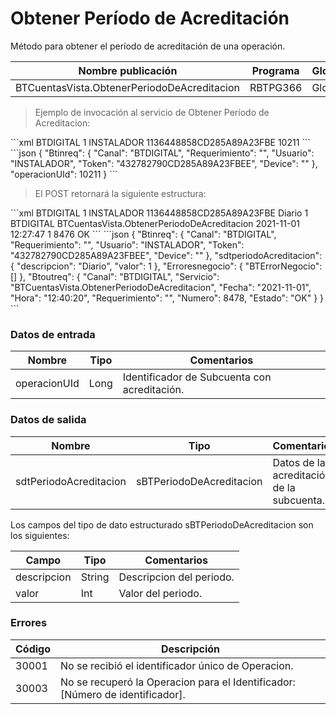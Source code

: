 # Obtener Período de Acreditación 

Método para obtener el período de acreditación de una operación. 

Nombre publicación | Programa | Global/País 
--------- | ----------- | ----------- 
BTCuentasVista.ObtenerPeriodoDeAcreditacion | RBTPG366 | Global 

> Ejemplo de invocación al servicio de Obtener Período de Acreditacion: 

<code-group> 
<code-block title="XML" active> 
```xml 
<soapenv:Envelope xmlns:soapenv="http://schemas.xmlsoap.org/soap/envelope/" xmlns:bts="http://uy.com.dlya.bantotal/BTSOA/"> 
   <soapenv:Header/> 
   <soapenv:Body> 
      <bts:BTCuentasVista.ObtenerPeriodoDeAcreditacion> 
         <bts:Btinreq> 
            <bts:Canal>BTDIGITAL</bts:Canal> 
            <bts:Requerimiento>1</bts:Requerimiento> 
            <bts:Usuario>INSTALADOR</bts:Usuario> 
            <bts:Token>1136448858CD285A89A23FBE</bts:Token> 
            <bts:Device></bts:Device> 
         </bts:Btinreq> 
         <bts:operacionUId>10211</bts:operacionUId> 
      </bts:BTCuentasVista.ObtenerPeriodoDeAcreditacion> 
   </soapenv:Body> 
</soapenv:Envelope> 
``` 
</code-block> 

<code-block title="JSON"> 
```json 
{ 
    "Btinreq": { 
        "Canal": "BTDIGITAL", 
        "Requerimiento": "", 
        "Usuario": "INSTALADOR", 
        "Token": "432782790CD285A89A23FBEE", 
        "Device": "" 
    }, 
    "operacionUId": 10211 
} 
``` 
</code-block> 
</code-group> 

> El POST retornará la siguiente estructura: 

<code-group> 
<code-block title="XML" active> 
```xml 
<SOAP-ENV:Envelope xmlns:SOAP-ENV="http://schemas.xmlsoap.org/soap/envelope/" xmlns:xsd="http://www.w3.org/2001/XMLSchema" xmlns:SOAP-ENC="http://schemas.xmlsoap.org/soap/encoding/" xmlns:xsi="http://www.w3.org/2001/XMLSchema-instance"> 
   <SOAP-ENV:Body> 
      <BTCuentasVista.ObtenerPeriodoDeAcreditacionResponse xmlns="http://uy.com.dlya.bantotal/BTSOA/"> 
         <Btinreq> 
            <Canal>BTDIGITAL</Canal> 
            <Requerimiento>1</Requerimiento> 
            <Usuario>INSTALADOR</Usuario> 
            <Token>1136448858CD285A89A23FBE</Token> 
            <Device/> 
         </Btinreq> 
         <sdtperiodoAcreditacion> 
            <descripcion>Diario</descripcion> 
            <valor>1</valor> 
         </sdtperiodoAcreditacion> 
         <Erroresnegocio></Erroresnegocio> 
         <Btoutreq> 
            <Canal>BTDIGITAL</Canal> 
            <Servicio>BTCuentasVista.ObtenerPeriodoDeAcreditacion</Servicio> 
            <Fecha>2021-11-01</Fecha> 
            <Hora>12:27:47</Hora> 
            <Requerimiento>1</Requerimiento> 
            <Numero>8476</Numero> 
            <Estado>OK</Estado> 
         </Btoutreq> 
      </BTCuentasVista.ObtenerPeriodoDeAcreditacionResponse> 
   </SOAP-ENV:Body> 
</SOAP-ENV:Envelope> 
``` 
</code-block> 

<code-block title="JSON"> 
```json 
{ 
    "Btinreq": { 
        "Canal": "BTDIGITAL", 
        "Requerimiento": "", 
        "Usuario": "INSTALADOR", 
        "Token": "432782790CD285A89A23FBEE", 
        "Device": "" 
    }, 
    "sdtperiodoAcreditacion": { 
        "descripcion": "Diario", 
        "valor": 1 
    }, 
    "Erroresnegocio": { 
        "BTErrorNegocio": [] 
    }, 
    "Btoutreq": { 
        "Canal": "BTDIGITAL", 
        "Servicio": "BTCuentasVista.ObtenerPeriodoDeAcreditacion", 
        "Fecha": "2021-11-01", 
        "Hora": "12:40:20", 
        "Requerimiento": "", 
        "Numero": 8478, 
        "Estado": "OK" 
    } 
} 
``` 
</code-block> 
</code-group>  

### Datos de entrada 

Nombre | Tipo | Comentarios 
--------- | ----------- | ----------- 
operacionUId | Long | Identificador de Subcuenta con acreditación. 

### Datos de salida 

Nombre | Tipo | Comentarios 
--------- | ----------- | ----------- 
sdtPeriodoAcreditacion | sBTPeriodoDeAcreditacion | Datos de la acreditación de la subcuenta. 

Los campos del tipo de dato estructurado sBTPeriodoDeAcreditacion son los siguientes: 

Campo | Tipo | Comentarios 
--------- | ----------- | ----------- 
descripcion | String | Descripcion del periodo. 
valor | Int | Valor del periodo. 

### Errores 

Código | Descripción 
--------- | ----------- 
30001 | No se recibió el identificador único de Operacion. 
30003 | No se recuperó la Operacion para el Identificador: [Número de identificador]. 

 
